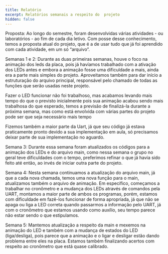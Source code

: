 ```yaml
---
title: Relatório
excerpt: Relatórios semanais a respeito do  projeto
hidden: false
---
```

Proposta: Ao longo do semestre, foram desenvolvidas várias atividades - ou laboratórios - ao fim de cada dia letivo. Com posse desse conhecimento, temos a proposta atual do projeto, que é a de usar tudo que já foi aprendido com cada atividade, em um só “arquivo”.

Semanas 1 e 2: Durante as duas primeiras semanas, houve o foco na animação dos leds da placa, pois já havíamos trabalhado com a ativação dos LEDs antes e embora a animação fosse uma dificuldade a mais, ainda era a parte mais simples do projeto. Aproveitamos também para dar início a estruturação do arquivo principal, responsável pelo chamado de todas as funções que serão usadas neste projeto.

Fazer o LED funcionar não foi trabalhoso, mas acabamos levando mais tempo do que o previsto inicialmente pois sua animação acabou sendo mais trabalhosa do que esperado, temos a previsão de finalizá-la durante a próxima semana, mas como está envolvida com várias partes do projeto pode ser que seja necessário mais tempo

Fizemos também a maior parte da Uart, já que seu código já estava praticamente pronto devido a sua implementação em aula, só precisamos deixar parte de sua implementação no aguardo.

Semana 3: Durante essa semana foram atualizados os códigos para a animação dos LEDs e do arquivo main, como nessa semana o grupo no geral teve dificuldades com o tempo, preferimos refinar o que já havia sido feito até então, ao invés de iniciar outra parte do projeto.

Semana 4: Nesta semana continuamos a atualização do arquivo main, já que a cada nova chamada, temos uma nova função para o main, atualizamos também o arquivo de animação. Em específico, começamos a trabalhar no cronômetro e a mudança dos LEDs através de comandos pela UART, montamos a maior parte de ambos os programas, porém, estamos com dificuldade em fazê-los funcionar de forma apropriada, já que não se apaga ou liga a LED correta quando passarmos a informação pelo UART, já com o cronômetro que estamos usando como auxílio, seu tempo parece não estar sendo o que estipulamos.

Semana 5: Mantemos atualização a respeito da main e mexemos na animação do LED e também com a mudança de estados do LED (liga/desliga), pois parece que a animação e o ligar e desligar estão dando problema entre eles na placa. Estamos também finalizando acertos com respeito ao cronômetro que está quase calibrado.
